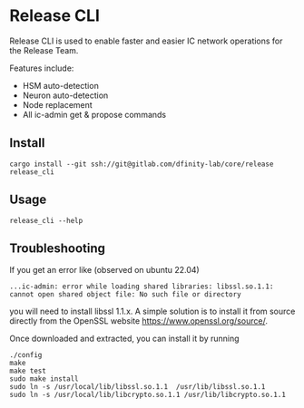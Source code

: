 # Release CLI

Release CLI is used to enable faster and easier IC network operations for the Release Team.

Features include:

* HSM auto-detection
* Neuron auto-detection
* Node replacement
* All ic-admin get & propose commands

## Install

```shell
cargo install --git ssh://git@gitlab.com/dfinity-lab/core/release release_cli
```

## Usage

```shell
release_cli --help
```

## Troubleshooting

If you get an error like (observed on ubuntu 22.04)

``` shell
...ic-admin: error while loading shared libraries: libssl.so.1.1: cannot open shared object file: No such file or directory
```

you will need to install libssl 1.1.x. A simple solution is to install it from source directly from the OpenSSL website
https://www.openssl.org/source/.

Once downloaded and extracted, you can install it by running

``` shell
./config
make
make test
sudo make install
sudo ln -s /usr/local/lib/libssl.so.1.1  /usr/lib/libssl.so.1.1
sudo ln -s /usr/local/lib/libcrypto.so.1.1 /usr/lib/libcrypto.so.1.1
```
